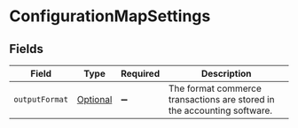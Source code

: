 # ConfigurationMapSettings


## Fields

| Field                                                                   | Type                                                                    | Required                                                                | Description                                                             |
| ----------------------------------------------------------------------- | ----------------------------------------------------------------------- | ----------------------------------------------------------------------- | ----------------------------------------------------------------------- |
| `outputFormat`                                                          | [Optional<OutputFormat>](../../models/components/OutputFormat.md)       | :heavy_minus_sign:                                                      | The format commerce transactions are stored in the accounting software. |